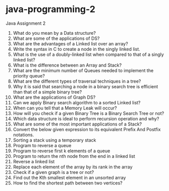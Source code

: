# java-programming-2
Java Assignment 2

1) What do you mean by a Data structure?
2) What are some of the applications of DS?
3) What are the advantages of a Linked list over an array?
4) Write the syntax in C to create a node in the singly linked list.
5) What is the use of a doubly-linked list when compared to that of a singly linked list?
6) What is the difference between an Array and Stack?
7) What are the minimum number of Queues needed to implement the priority queue?
8) What are the different types of traversal techniques in a tree?
9) Why it is said that searching a node in a binary search tree is efficient than that of a simple binary tree?
10) What are the applications of Graph DS?
11) Can we apply Binary search algorithm to a sorted Linked list?
12) When can you tell that a Memory Leak will occur?
13) How will you check if a given Binary Tree is a Binary Search Tree or not?
14) Which data structure is ideal to perform recursion operation and why?
15) What are some of the most important applications of a Stack?
16) Convert the below given expression to its equivalent Prefix And Postfix notations.
17) Sorting a stack using a temporary stack
18) Program to reverse a queue
19) Program to reverse first k elements of a queue
20) Program to return the nth node from the end in a linked list
21) Reverse a linked list
22) Replace each element of the array by its rank in the array
23) Check if a given graph is a tree or not?
24) Find out the Kth smallest element in an unsorted array
25) How to find the shortest path between two vertices?
